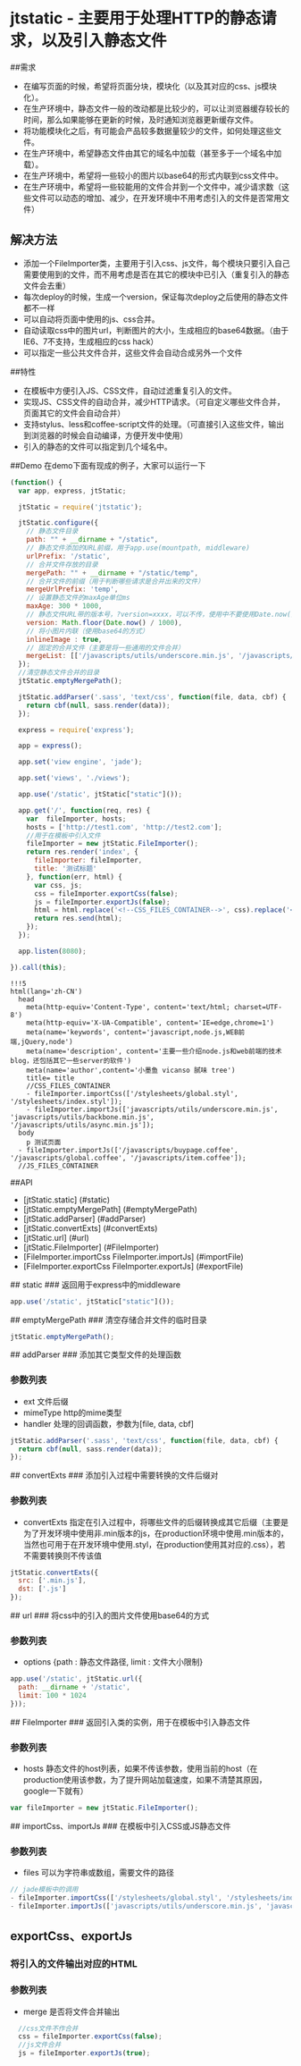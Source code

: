 # jtstatic - 主要用于处理HTTP的静态请求，以及引入静态文件

##需求

- 在编写页面的时候，希望将页面分块，模块化（以及其对应的css、js模块化）。
- 在生产环境中，静态文件一般的改动都是比较少的，可以让浏览器缓存较长的时间，那么如果能够在更新的时候，及时通知浏览器更新缓存文件。
- 将功能模块化之后，有可能会产品较多数据量较少的文件，如何处理这些文件。
- 在生产环境中，希望静态文件由其它的域名中加载（甚至多于一个域名中加载）。
- 在生产环境中，希望将一些较小的图片以base64的形式内联到css文件中。
- 在生产环境中，希望将一些较能用的文件合并到一个文件中，减少请求数（这些文件可以动态的增加、减少，在开发环境中不用考虑引入的文件是否常用文件）

## 解决方法

- 添加一个FileImporter类，主要用于引入css、js文件，每个模块只要引入自己需要使用到的文件，而不用考虑是否在其它的模块中已引入（重复引入的静态文件会去重）
- 每次deploy的时候，生成一个version，保证每次deploy之后使用的静态文件都不一样
- 可以自动将页面中使用的js、css合并。
- 自动读取css中的图片url，判断图片的大小，生成相应的base64数据。（由于IE6、7不支持，生成相应的css hack）
- 可以指定一些公共文件合并，这些文件会自动合成另外一个文件


##特性

- 在模板中方便引入JS、CSS文件，自动过滤重复引入的文件。
- 实现JS、CSS文件的自动合并，减少HTTP请求。（可自定义哪些文件合并，页面其它的文件会自动合并）
- 支持stylus、less和coffee-script文件的处理。（可直接引入这些文件，输出到浏览器的时候会自动编译，方便开发中使用）
- 引入的静态的文件可以指定到几个域名中。

##Demo
在demo下面有现成的例子，大家可以运行一下
```js
(function() {
  var app, express, jtStatic;

  jtStatic = require('jtstatic');

  jtStatic.configure({
    // 静态文件目录
    path: "" + __dirname + "/static",
    // 静态文件添加的URL前缀，用于app.use(mountpath, middleware)
    urlPrefix: '/static',
    // 合并文件存放的目录
    mergePath: "" + __dirname + "/static/temp",
    // 合并文件的前缀（用于判断哪些请求是合并出来的文件）
    mergeUrlPrefix: 'temp',
    // 设置静态文件的maxAge单位ms
    maxAge: 300 * 1000,
    // 静态文件URL带的版本号，?version=xxxx，可以不传，使用中不要使用Date.now()，因为node有退出重启，很次都会不一次，应该在deploy生成一个version
    version: Math.floor(Date.now() / 1000),
    // 将小图片内联（使用base64的方式）
    inlineImage : true,
    // 固定的合并文件（主要是将一些通用的文件合并）
    mergeList: [['/javascripts/utils/underscore.min.js', '/javascripts/utils/backbone.min.js', '/javascripts/utils/async.min.js']]
  });
  //清空静态文件合并的目录
  jtStatic.emptyMergePath();

  jtStatic.addParser('.sass', 'text/css', function(file, data, cbf) {
    return cbf(null, sass.render(data));
  });

  express = require('express');

  app = express();

  app.set('view engine', 'jade');

  app.set('views', './views');

  app.use('/static', jtStatic["static"]());

  app.get('/', function(req, res) {
    var  fileImporter, hosts;
    hosts = ['http://test1.com', 'http://test2.com'];
    //用于在模板中引入文件
    fileImporter = new jtStatic.FileImporter();
    return res.render('index', {
      fileImporter: fileImporter,
      title: '测试标题'
    }, function(err, html) {
      var css, js;
      css = fileImporter.exportCss(false);
      js = fileImporter.exportJs(false);
      html = html.replace('<!--CSS_FILES_CONTAINER-->', css).replace('<!--JS_FILES_CONTAINER-->', js);
      return res.send(html);
    });
  });

  app.listen(8080);

}).call(this);
```

```jade
!!!5
html(lang='zh-CN')
  head
    meta(http-equiv='Content-Type', content='text/html; charset=UTF-8')
    meta(http-equiv='X-UA-Compatible', content='IE=edge,chrome=1')
    meta(name='keywords', content='javascript,node.js,WEB前端,jQuery,node')
    meta(name='description', content='主要一些介绍node.js和web前端的技术blog，还包括其它一些server的软件')
    meta(name='author',content='小墨鱼 vicanso 腻味 tree')
    title= title
    //CSS_FILES_CONTAINER
    - fileImporter.importCss(['/stylesheets/global.styl', '/stylesheets/index.styl']);
    - fileImporter.importJs(['javascripts/utils/underscore.min.js', 'javascripts/utils/backbone.min.js', '/javascripts/utils/async.min.js']);
  body
    p 测试页面
  - fileImporter.importJs(['/javascripts/buypage.coffee', '/javascripts/global.coffee', '/javascripts/item.coffee']);
  //JS_FILES_CONTAINER
```

##API
- [jtStatic.static] (#static)
- [jtStatic.emptyMergePath] (#emptyMergePath)
- [jtStatic.addParser] (#addParser)
- [jtStatic.convertExts] (#convertExts)
- [jtStatic.url] (#url)
- [jtStatic.FileImporter] (#FileImporter)
- [FileImporter.importCss FileImporter.importJs] (#importFile)
- [FileImporter.exportCss FileImporter.exportJs] (#exportFile)

<a name="static" />
## static
### 返回用于express中的middleware

```js
app.use('/static', jtStatic["static"]());
```

<a name="emptyMergePath" />
## emptyMergePath
### 清空存储合并文件的临时目录

```js
jtStatic.emptyMergePath();
```

<a name="addParser" />
## addParser
### 添加其它类型文件的处理函数

### 参数列表
- ext 文件后缀
- mimeType http的mime类型
- handler 处理的回调函数，参数为[file, data, cbf]

```js
jtStatic.addParser('.sass', 'text/css', function(file, data, cbf) {
  return cbf(null, sass.render(data));
});
```
<a name="convertExts" />
## convertExts
### 添加引入过程中需要转换的文件后缀对

### 参数列表
- convertExts 指定在引入过程中，将哪些文件的后缀转换成其它后缀（主要是为了开发环境中使用非.min版本的js，在production环境中使用.min版本的，当然也可用于在开发环境中使用.styl，在production使用其对应的.css），若不需要转换则不传该值

```js
jtStatic.convertExts({
  src: ['.min.js'],
  dst: ['.js']
});
```

<a name="url" />
## url
### 将css中的引入的图片文件使用base64的方式

### 参数列表
- options {path : 静态文件路径, limit : 文件大小限制}

```js
app.use('/static', jtStatic.url({
  path: __dirname + '/static',
  limit: 100 * 1024
}));
```


<a name="FileImporter" />
## FileImporter
### 返回引入类的实例，用于在模板中引入静态文件

### 参数列表
- hosts 静态文件的host列表，如果不传该参数，使用当前的host（在production使用该参数，为了提升网站加载速度，如果不清楚其原因，google一下就有）

```js
var fileImporter = new jtStatic.FileImporter();
```

<a name="importFile" />
## importCss、importJs
### 在模板中引入CSS或JS静态文件

### 参数列表
- files 可以为字符串或数组，需要文件的路径

```js
// jade模板中的调用
- fileImporter.importCss(['/stylesheets/global.styl', '/stylesheets/index.styl']);
- fileImporter.importJs(['javascripts/utils/underscore.min.js', 'javascripts/utils/backbone.min.js', '/javascripts/utils/async.min.js']);
```

<a name="exportFile" />

## exportCss、exportJs
### 将引入的文件输出对应的HTML

### 参数列表
- merge 是否将文件合并输出

```js
  //css文件不作合并
  css = fileImporter.exportCss(false);
  //js文件合并
  js = fileImporter.exportJs(true);
```


